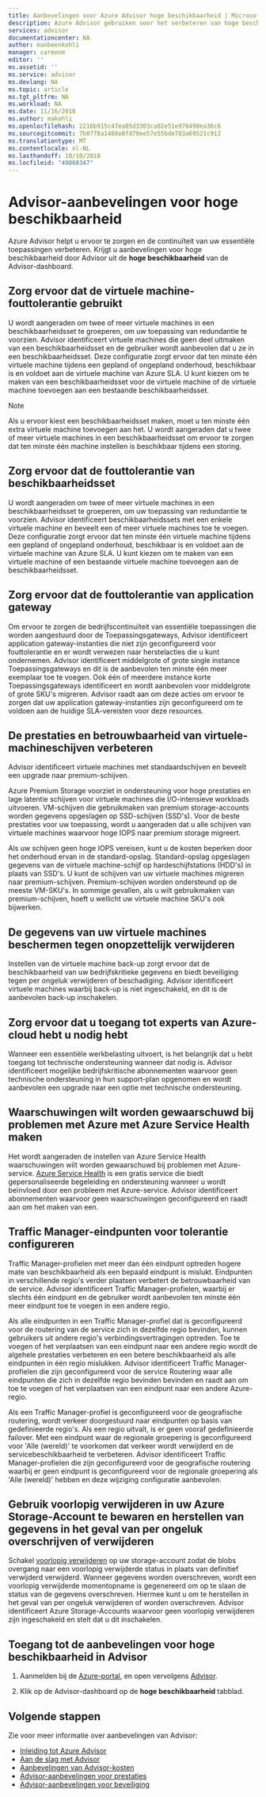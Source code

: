 ```yaml
---
title: Aanbevelingen voor Azure Advisor hoge beschikbaarheid | Microsoft Docs
description: Azure Advisor gebruiken voor het verbeteren van hoge beschikbaarheid van uw Azure-implementaties.
services: advisor
documentationcenter: NA
author: manbeenkohli
manager: carmonm
editor: ''
ms.assetid: ''
ms.service: advisor
ms.devlang: NA
ms.topic: article
ms.tgt_pltfrm: NA
ms.workload: NA
ms.date: 11/16/2016
ms.author: makohli
ms.openlocfilehash: 2216b915c47ea05d3303ca02e51e976490ea36c6
ms.sourcegitcommit: 7b0778a1488e8fd70ee57e55bde783a69521c912
ms.translationtype: MT
ms.contentlocale: nl-NL
ms.lasthandoff: 10/10/2018
ms.locfileid: "49068347"
---
```

# <a name="advisor-high-availability-recommendations"></a>Advisor-aanbevelingen voor hoge beschikbaarheid

Azure Advisor helpt u ervoor te zorgen en de continuïteit van uw essentiële toepassingen verbeteren. Krijgt u aanbevelingen voor hoge beschikbaarheid door Advisor uit de **hoge beschikbaarheid** van de Advisor-dashboard.

## <a name="ensure-virtual-machine-fault-tolerance"></a>Zorg ervoor dat de virtuele machine-fouttolerantie gebruikt

U wordt aangeraden om twee of meer virtuele machines in een beschikbaarheidsset te groeperen, om uw toepassing van redundantie te voorzien. Advisor identificeert virtuele machines die geen deel uitmaken van een beschikbaarheidsset en de gebruiker wordt aanbevolen dat u ze in een beschikbaarheidsset. Deze configuratie zorgt ervoor dat ten minste één virtuele machine tijdens een gepland of ongepland onderhoud, beschikbaar is en voldoet aan de virtuele machine van Azure SLA. U kunt kiezen om te maken van een beschikbaarheidsset voor de virtuele machine of de virtuele machine toevoegen aan een bestaande beschikbaarheidsset.

> [!NOTE]
> Als u ervoor kiest een beschikbaarheidsset maken, moet u ten minste één extra virtuele machine toevoegen aan het. U wordt aangeraden dat u twee of meer virtuele machines in een beschikbaarheidsset om ervoor te zorgen dat ten minste één machine instellen is beschikbaar tijdens een storing.

## <a name="ensure-availability-set-fault-tolerance"></a>Zorg ervoor dat de fouttolerantie van beschikbaarheidsset 

U wordt aangeraden om twee of meer virtuele machines in een beschikbaarheidsset te groeperen, om uw toepassing van redundantie te voorzien. Advisor identificeert beschikbaarheidssets met een enkele virtuele machine en beveelt een of meer virtuele machines toe te voegen. Deze configuratie zorgt ervoor dat ten minste één virtuele machine tijdens een gepland of ongepland onderhoud, beschikbaar is en voldoet aan de virtuele machine van Azure SLA. U kunt kiezen om te maken van een virtuele machine of een bestaande virtuele machine toevoegen aan de beschikbaarheidsset.  

## <a name="ensure-application-gateway-fault-tolerance"></a>Zorg ervoor dat de fouttolerantie van application gateway
Om ervoor te zorgen de bedrijfscontinuïteit van essentiële toepassingen die worden aangestuurd door de Toepassingsgateways, Advisor identificeert application gateway-instanties die niet zijn geconfigureerd voor fouttolerantie en er wordt verwezen naar herstelacties die u kunt ondernemen. Advisor identificeert middelgrote of grote single instance Toepassingsgateways en dit is de aanbevolen ten minste één meer exemplaar toe te voegen. Ook één of meerdere instance korte Toepassingsgateways identificeert en wordt aanbevolen voor middelgrote of grote SKU's migreren. Advisor raadt aan om deze acties om ervoor te zorgen dat uw application gateway-instanties zijn geconfigureerd om te voldoen aan de huidige SLA-vereisten voor deze resources.

## <a name="improve-the-performance-and-reliability-of-virtual-machine-disks"></a>De prestaties en betrouwbaarheid van virtuele-machineschijven verbeteren

Advisor identificeert virtuele machines met standaardschijven en beveelt een upgrade naar premium-schijven.
 
Azure Premium Storage voorziet in ondersteuning voor hoge prestaties en lage latentie schijven voor virtuele machines die I/O-intensieve workloads uitvoeren. VM-schijven die gebruikmaken van premium storage-accounts worden gegevens opgeslagen op SSD-schijven (SSD's). Voor de beste prestaties voor uw toepassing, wordt u aangeraden dat u alle schijven van virtuele machines waarvoor hoge IOPS naar premium storage migreert. 

Als uw schijven geen hoge IOPS vereisen, kunt u de kosten beperken door het onderhoud ervan in de standard-opslag. Standard-opslag opgeslagen gegevens van de virtuele machine-schijf op hardeschijfstations (HDD's) in plaats van SSD's. U kunt de schijven van uw virtuele machines migreren naar premium-schijven. Premium-schijven worden ondersteund op de meeste VM-SKU's. In sommige gevallen, als u wilt gebruikmaken van premium-schijven, hoeft u wellicht uw virtuele machine SKU's ook bijwerken.

## <a name="protect-your-virtual-machine-data-from-accidental-deletion"></a>De gegevens van uw virtuele machines beschermen tegen onopzettelijk verwijderen

Instellen van de virtuele machine back-up zorgt ervoor dat de beschikbaarheid van uw bedrijfskritieke gegevens en biedt beveiliging tegen per ongeluk verwijderen of beschadiging.  Advisor identificeert virtuele machines waarbij back-up is niet ingeschakeld, en dit is de aanbevolen back-up inschakelen. 

## <a name="ensure-you-have-access-to-azure-cloud-experts-when-you-need-it"></a>Zorg ervoor dat u toegang tot experts van Azure-cloud hebt u nodig hebt

Wanneer een essentiële werkbelasting uitvoert, is het belangrijk dat u hebt toegang tot technische ondersteuning wanneer dat nodig is. Advisor identificeert mogelijke bedrijfskritische abonnementen waarvoor geen technische ondersteuning in hun support-plan opgenomen en wordt aanbevolen een upgrade naar een optie met technische ondersteuning.

## <a name="create-azure-service-health-alerts-to-be-notified-when-azure-issues-affect-you"></a>Waarschuwingen wilt worden gewaarschuwd bij problemen met Azure met Azure Service Health maken

Het wordt aangeraden de instellen van Azure Service Health waarschuwingen wilt worden gewaarschuwd bij problemen met Azure-service. [Azure Service Health](https://azure.microsoft.com/features/service-health/) is een gratis service die biedt gepersonaliseerde begeleiding en ondersteuning wanneer u wordt beïnvloed door een probleem met Azure-service. Advisor identificeert abonnementen waarvoor geen waarschuwingen geconfigureerd en raadt aan om het maken van een.

## <a name="configure-traffic-manager-endpoints-for-resiliency"></a>Traffic Manager-eindpunten voor tolerantie configureren

Traffic Manager-profielen met meer dan één eindpunt optreden hogere mate van beschikbaarheid als een bepaald eindpunt is mislukt. Eindpunten in verschillende regio's verder plaatsen verbetert de betrouwbaarheid van de service. Advisor identificeert Traffic Manager-profielen, waarbij er slechts één eindpunt en de gebruiker wordt aanbevolen ten minste één meer eindpunt toe te voegen in een andere regio.

Als alle eindpunten in een Traffic Manager-profiel dat is geconfigureerd voor de routering van de service zich in dezelfde regio bevinden, kunnen gebruikers uit andere regio's verbindingsvertragingen optreden. Toe te voegen of het verplaatsen van een eindpunt naar een andere regio wordt de algehele prestaties verbeteren en een betere beschikbaarheid als alle eindpunten in één regio mislukken. Advisor identificeert Traffic Manager-profielen die zijn geconfigureerd voor de service Routering waar alle eindpunten die zich in dezelfde regio bevinden bevinden en raadt aan om toe te voegen of het verplaatsen van een eindpunt naar een andere Azure-regio.

Als een Traffic Manager-profiel is geconfigureerd voor de geografische routering, wordt verkeer doorgestuurd naar eindpunten op basis van gedefinieerde regio's. Als een regio uitvalt, is er geen vooraf gedefinieerde failover. Met een eindpunt waar de regionale groepering is geconfigureerd voor 'Alle (wereld)' te voorkomen dat verkeer wordt verwijderd en de servicebeschikbaarheid te verbeteren. Advisor identificeert Traffic Manager-profielen die zijn geconfigureerd voor de geografische routering waarbij er geen eindpunt is geconfigureerd voor de regionale groepering als 'Alle (wereld)' hebben en deze wijziging configuratie aanbevolen.

## <a name="use-soft-delete-on-your-azure-storage-account-to-save-and-recover-data-in-the-event-of-accidental-overwrite-or-deletion"></a>Gebruik voorlopig verwijderen in uw Azure Storage-Account te bewaren en herstellen van gegevens in het geval van per ongeluk overschrijven of verwijderen

Schakel [voorlopig verwijderen](https://docs.microsoft.com/azure/storage/blobs/storage-blob-soft-delete) op uw storage-account zodat de blobs overgang naar een voorlopig verwijderde status in plaats van definitief verwijderd verwijderd. Wanneer gegevens worden overschreven, wordt een voorlopig verwijderde momentopname is gegenereerd om op te slaan de status van de gegevens overschreven. Hiermee kunt u om te herstellen in het geval van per ongeluk verwijderen of worden overschreven. Advisor identificeert Azure Storage-Accounts waarvoor geen voorlopig verwijderen zijn ingeschakeld en stelt dat u dit inschakelen.

## <a name="how-to-access-high-availability-recommendations-in-advisor"></a>Toegang tot de aanbevelingen voor hoge beschikbaarheid in Advisor

1. Aanmelden bij de [Azure-portal](https://portal.azure.com), en open vervolgens [Advisor](https://aka.ms/azureadvisordashboard).

2.  Klik op de Advisor-dashboard op de **hoge beschikbaarheid** tabblad.

## <a name="next-steps"></a>Volgende stappen

Zie voor meer informatie over aanbevelingen van Advisor:
* [Inleiding tot Azure Advisor](advisor-overview.md)
* [Aan de slag met Advisor](advisor-get-started.md)
* [Aanbevelingen van Advisor-kosten](advisor-cost-recommendations.md)
* [Advisor-aanbevelingen voor prestaties](advisor-performance-recommendations.md)
* [Advisor-aanbevelingen voor beveiliging](advisor-security-recommendations.md)

